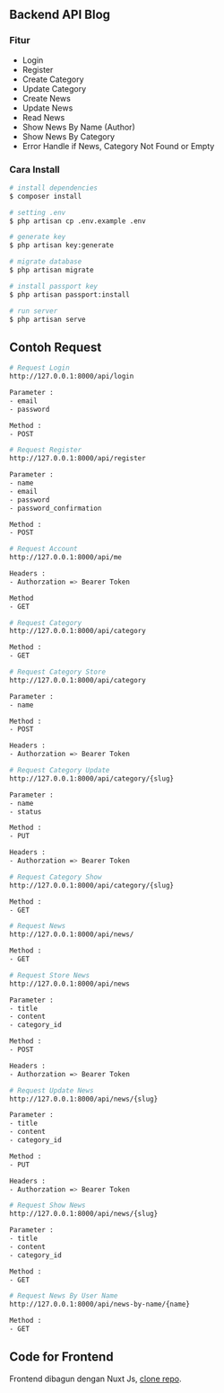 
## Backend API Blog
### Fitur
- Login
- Register
- Create Category
- Update Category
- Create News
- Update News
- Read News
- Show News By Name (Author)
- Show News By Category
- Error Handle if News, Category Not Found or Empty

### Cara Install
```bash
# install dependencies
$ composer install

# setting .env
$ php artisan cp .env.example .env

# generate key
$ php artisan key:generate

# migrate database
$ php artisan migrate

# install passport key
$ php artisan passport:install

# run server
$ php artisan serve
```

## Contoh Request

```bash
# Request Login
http://127.0.0.1:8000/api/login

Parameter : 
- email
- password

Method : 
- POST
```

```bash
# Request Register
http://127.0.0.1:8000/api/register

Parameter :
- name
- email
- password
- password_confirmation

Method :
- POST
```

```bash
# Request Account
http://127.0.0.1:8000/api/me

Headers :
- Authorzation => Bearer Token

Method
- GET
```

```bash
# Request Category
http://127.0.0.1:8000/api/category

Method :
- GET
```

```bash
# Request Category Store
http://127.0.0.1:8000/api/category

Parameter :
- name

Method :
- POST

Headers :
- Authorzation => Bearer Token
```

```bash
# Request Category Update
http://127.0.0.1:8000/api/category/{slug}

Parameter :
- name
- status

Method :
- PUT

Headers :
- Authorzation => Bearer Token
```

```bash
# Request Category Show
http://127.0.0.1:8000/api/category/{slug}

Method :
- GET
```

```bash
# Request News
http://127.0.0.1:8000/api/news/

Method :
- GET
```

```bash
# Request Store News
http://127.0.0.1:8000/api/news

Parameter :
- title
- content
- category_id

Method :
- POST

Headers :
- Authorzation => Bearer Token
```

```bash
# Request Update News
http://127.0.0.1:8000/api/news/{slug}

Parameter :
- title
- content
- category_id

Method :
- PUT

Headers :
- Authorzation => Bearer Token
```

```bash
# Request Show News
http://127.0.0.1:8000/api/news/{slug}

Parameter :
- title
- content
- category_id

Method :
- GET
```

```bash
# Request News By User Name
http://127.0.0.1:8000/api/news-by-name/{name}

Method :
- GET

```
## Code for Frontend

Frontend dibagun dengan Nuxt Js, [clone repo](https://github.com/andes2912/frontend-blog).

